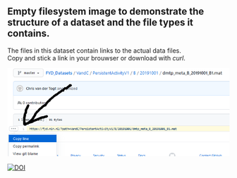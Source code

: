 ## Empty filesystem image to demonstrate the structure of a dataset and the file types it contains. 

The files in this dataset contain links to the actual data files.  
Copy and stick a link in your brouwser or download with *curl*.

![](img.png?raw=true)

[![DOI](https://zenodo.org/badge/DOI/10.5281/zenodo.4716654.svg)](https://doi.org/10.5281/zenodo.4716654)
